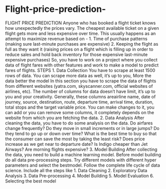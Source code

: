 # Flight-price-prediction-
FLIGHT PRICE PREDICTION Anyone who has booked a flight ticket knows how unexpectedly the prices vary. The cheapest available ticket on a given flight gets more and less expensive over time. This usually happens as an attempt to maximize revenue based on - 1. Time of purchase patterns (making sure last-minute purchases are expensive) 2. Keeping the flight as full as they want it (raising prices on a flight which is filling up in order to reduce sales and hold back inventory for those expensive last-minute expensive purchases) So, you have to work on a project where you collect data of flight fares with other features and work to make a model to predict fares of flights.  STEPS 1. Data Collection You have to scrape at least 1500 rows of data. You can scrape more data as well, it’s up to you, More the data better the model In this section you have to scrape the data of flights from different websites (yatra.com, skyscanner.com, official websites of airlines, etc). The number of columns for data doesn’t have limit, it’s up to you and your creativity. Generally, these columns areairline name, date of journey, source, destination, route, departure time, arrival time, duration, total stops and the target variable price. You can make changes to it, you can add or you can remove some columns, it completely depends on the website from which you are fetching the data. 2. Data Analysis After cleaning the data, you have to do some analysis on the data. Do airfares change frequently? Do they move in small increments or in large jumps? Do they tend to go up or down over time? What is the best time to buy so that the consumer can save the most by taking the least risk? Does price increase as we get near to departure date? Is Indigo cheaper than Jet Airways? Are morning flights expensive? 3. Model Building After collecting the data, you need to build a machine learning model. Before model building do all data pre-processing steps. Try different models with different hyper parameters and select the bestmodel. Follow the complete life cycle of data science. Include all the steps like 1. Data Cleaning 2. Exploratory Data Analysis 3. Data Pre-processing 4. Model Building 5. Model Evaluation 6. Selecting the best model
